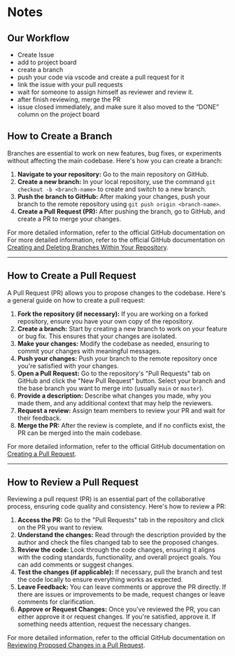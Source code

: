 # Notes

## Our Workflow

- Create Issue
- add to project board
- create a branch
- push your code via vscode and  create a pull request for it
- link the issue with your pull requests
- wait for someone to assign himself as reviewer and review it.
- after finish reviewing, merge the PR
- issue closed immediately, and make sure it also moved to the “DONE”
   column on the project board

## How to Create a Branch

Branches are essential to work on new features, bug fixes,
 or experiments without affecting the main codebase. Here's how you can create
 a branch:

1. **Navigate to your repository:** Go to the main repository on GitHub.
2. **Create a new branch:** In your local repository,
 use the command `git checkout -b <branch-name>` to create and switch to a new branch.
3. **Push the branch to GitHub:** After making your changes,
 push your branch to the remote repository using `git push origin <branch-name>`.
4. **Create a Pull Request (PR):** After pushing the branch,
 go to GitHub, and create a PR to merge your changes.

For more detailed information, refer to the official GitHub documentation on
For more detailed information, refer to the official GitHub documentation on
[Creating and Deleting Branches Within Your Repository](https://docs.github.com/en/pull-requests/collaborating-with-pull-requests/proposing-changes-to-your-work-with-pull-requests/creating-and-deleting-branches-within-your-repository).

---
## How to Create a Pull Request

A Pull Request (PR) allows you to propose changes to the codebase.
 Here's a general guide on how to create a pull request:

1. **Fork the repository (if necessary):** If you are working on a forked repository,
 ensure you have your own copy of the repository.
2. **Create a branch:** Start by creating a new branch to work on your feature
or bug fix. This ensures that your changes are isolated.
3. **Make your changes:** Modify the codebase as needed, ensuring to commit your
 changes with meaningful messages.
4. **Push your changes:** Push your branch to the remote repository once you're
 satisfied with your changes.
5. **Open a Pull Request:** Go to the repository's "Pull Requests" tab on GitHub
 and click the "New Pull Request" button. Select your branch and the base branch
 you want to merge into (usually `main` or `master`).
6. **Provide a description:** Describe what changes you made, why you made them,
 and any additional context that may help the reviewers.
7. **Request a review:** Assign team members to review your PR and wait for
 their feedback.
8. **Merge the PR:** After the review is complete, and if no conflicts exist,
 the PR can be merged into the main codebase.

For more detailed information, refer to the official GitHub documentation on
 [Creating a Pull Request](https://docs.github.com/en/pull-requests/collaborating-with-pull-requests/proposing-changes-to-your-work-with-pull-requests/creating-a-pull-request).

 ---

## How to Review a Pull Request

Reviewing a pull request (PR) is an essential part of the collaborative process,
 ensuring code quality and consistency. Here's how to review a PR:

1. **Access the PR:** Go to the "Pull Requests" tab in the repository and
 click on the PR you want to review.
2. **Understand the changes:** Read through the description provided by the author
 and check the files changed tab to see the proposed changes.
3. **Review the code:** Look through the code changes, ensuring it aligns with
 the coding standards, functionality, and overall project goals. You can
add comments or suggest changes.
4. **Test the changes (if applicable):** If necessary, pull the branch and test
 the code locally to ensure everything works as expected.
5. **Leave Feedback:** You can leave comments or approve the PR directly.
 If there are issues or improvements to be made, request changes
  or leave comments for clarification.
6. **Approve or Request Changes:** Once you've reviewed the PR, you can either
 approve it or request changes. If you're satisfied, approve it.
  If something needs attention, request the necessary changes.

For more detailed information, refer to the official GitHub documentation on
 [Reviewing Proposed Changes in a Pull Request](https://docs.github.com/en/pull-requests/collaborating-with-pull-requests/reviewing-changes-in-pull-requests/reviewing-proposed-changes-in-a-pull-request).

